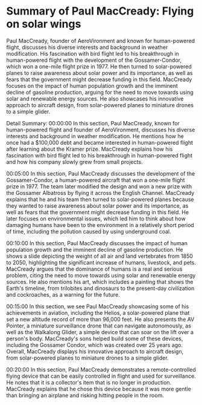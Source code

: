 # Summary of Paul MacCready: Flying on solar wings

Paul MacCready, founder of AeroVironment and known for human-powered flight, discusses his diverse interests and background in weather modification. His fascination with bird flight led to his breakthrough in human-powered flight with the development of the Gossamer-Condor, which won a one-mile flight prize in 1977. He then turned to solar-powered planes to raise awareness about solar power and its importance, as well as fears that the government might decrease funding in this field. MacCready focuses on the impact of human population growth and the imminent decline of gasoline production, arguing for the need to move towards using solar and renewable energy sources. He also showcases his innovative approach to aircraft design, from solar-powered planes to miniature drones to a simple glider.

Detail Summary: 
00:00:00
In this section, Paul MacCready, known for human-powered flight and founder of AeroVironment, discusses his diverse interests and background in weather modification. He mentions how he once had a $100,000 debt and became interested in human-powered flight after learning about the Kramer prize. MacCready explains how his fascination with bird flight led to his breakthrough in human-powered flight and how his company slowly grew from small projects.

00:05:00
In this section, Paul MacCready discusses the development of the Gossamer-Condor, a human-powered aircraft that won a one-mile flight prize in 1977. The team later modified the design and won a new prize with the Gossamer Albatross by flying it across the English Channel. MacCready explains that he and his team then turned to solar-powered planes because they wanted to raise awareness about solar power and its importance, as well as fears that the government might decrease funding in this field. He later focuses on environmental issues, which led him to think about how damaging humans have been to the environment in a relatively short period of time, including the pollution caused by using underground coal.

00:10:00
In this section, Paul MacCready discusses the impact of human population growth and the imminent decline of gasoline production. He shows a slide depicting the weight of all air and land vertebrates from 1850 to 2050, highlighting the significant increase of humans, livestock, and pets. MacCready argues that the dominance of humans is a real and serious problem, citing the need to move towards using solar and renewable energy sources. He also mentions his art, which includes a painting that shows the Earth's timeline, from trilobites and dinosaurs to the present-day civilization and cockroaches, as a warning for the future.

00:15:00
In this section, we see Paul MacCready showcasing some of his achievements in aviation, including the Helios, a solar-powered plane that set a new altitude record of more than 96,000 feet. He also presents the AV Pointer, a miniature surveillance drone that can navigate autonomously, as well as the Walkalong Glider, a simple device that can soar on the lift over a person's body. MacCready's sons helped build some of these devices, including the Gossamer Condor, which was created over 25 years ago. Overall, MacCready displays his innovative approach to aircraft design, from solar-powered planes to miniature drones to a simple glider.

00:20:00
In this section, Paul MacCready demonstrates a remote-controlled flying device that can be easily controlled in flight and used for surveillance. He notes that it is a collector's item that is no longer in production. MacCready explains that he chose this device because it was more gentle than bringing an airplane and risking hitting people in the room.

